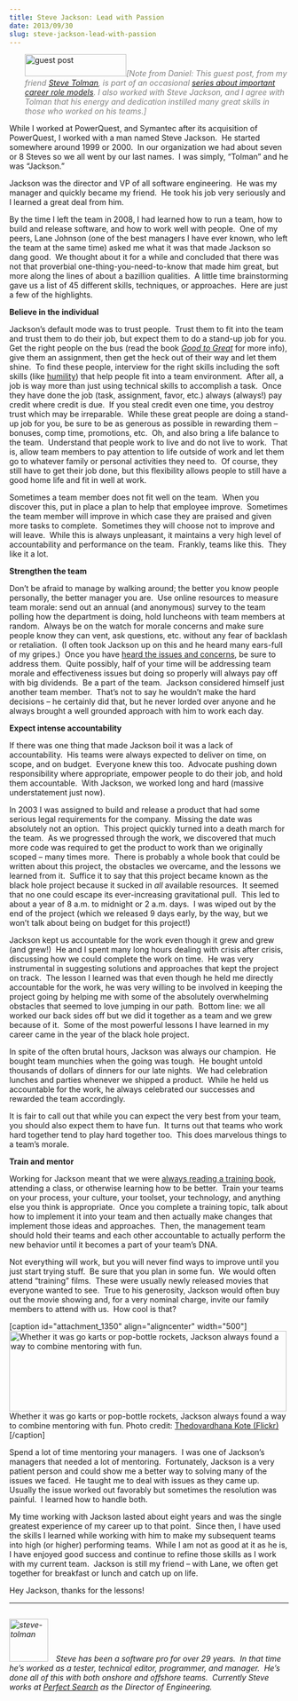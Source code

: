 ```yaml
---
title: Steve Jackson: Lead with Passion
date: 2013/09/30
slug: steve-jackson-lead-with-passion
---
```


<p style="margin-left:2em;"><a href="../../../wp-content/uploads/2012/09/guest-post.png"><img class="alignright size-full wp-image-553" alt="guest post" src="http://codecraft.co/wp-content/uploads/2012/09/guest-post.png" width="183" height="40" /></a><span style="color:#808080;"><em>[Note from Daniel: This guest post, from my friend <a title="Steve Tolman: It depends." href="../../../2012/09/17/steve-tolman-it-depends/">Steve Tolman</a>, is part of an occasional <a title="role models series" href="../../../category/role-models/" target="_blank">series about important career role models</a>. I also worked with Steve Jackson, and I agree with Tolman that his energy and dedication instilled many great skills in those who worked on his teams.]</em></span></p>
While I worked at PowerQuest, and Symantec after its acquisition of PowerQuest, I worked with a man named Steve Jackson.  He started somewhere around 1999 or 2000.  In our organization we had about seven or 8 Steves so we all went by our last names.  I was simply, “Tolman” and he was “Jackson.”

Jackson was the director and VP of all software engineering.  He was my manager and quickly became my friend.  He took his job very seriously and I learned a great deal from him.

By the time I left the team in 2008, I had learned how to run a team, how to build and release software, and how to work well with people.  One of my peers, Lane Johnson (one of the best managers I have ever known, who left the team at the same time) asked me what it was that made Jackson so dang good.  We thought about it for a while and concluded that there was not that proverbial one-thing-you-need-to-know that made him great, but more along the lines of about a bazillion qualities.  A little time brainstorming gave us a list of 45 different skills, techniques, or approaches.  Here are just a few of the highlights.

<b>Believe in the individual</b>

Jackson’s default mode was to trust people.  Trust them to fit into the team and trust them to do their job, but expect them to do a stand-up job for you.  Get the right people on the bus (read the book <i><a class="zem_slink" title="Good to Great: Why Some Companies Make the Leap... and Others Don't" href="http://www.amazon.com/Good-Great-Companies-Leap-Others/dp/0066620996%3FSubscriptionId%3D0G81C5DAZ03ZR9WH9X82%26tag%3Dzemanta-20%26linkCode%3Dxm2%26camp%3D2025%26creative%3D165953%26creativeASIN%3D0066620996" target="_blank" rel="amazon">Good to Great</a></i> for more info), give them an assignment, then get the heck out of their way and let them shine.  <!--more-->To find these people, interview for the right skills including the soft skills (like <a title="Humility" href="../../../2012/10/01/humility/">humility</a>) that help people fit into a team environment.  After all, a job is way more than just using technical skills to accomplish a task.  Once they have done the job (task, assignment, favor, etc.) always (always!) pay credit where credit is due.  If you steal credit even one time, you destroy trust which may be irreparable.  While these great people are doing a stand-up job for you, be sure to be as generous as possible in rewarding them – bonuses, comp time, promotions, etc.  Oh, and also bring a life balance to the team.  Understand that people work to live and do not live to work.  That is, allow team members to pay attention to life outside of work and let them go to whatever family or personal activities they need to.  Of course, they still have to get their job done, but this flexibility allows people to still have a good home life and fit in well at work.

Sometimes a team member does not fit well on the team.  When you discover this, put in place a plan to help that employee improve.  Sometimes the team member will improve in which case they are praised and given more tasks to complete.  Sometimes they will choose not to improve and will leave.  While this is always unpleasant, it maintains a very high level of accountability and performance on the team.  Frankly, teams like this.  They like it a lot.

<b>Strengthen the team</b>

Don’t be afraid to manage by walking around; the better you know people personally, the better manager you are.  Use online resources to measure team morale: send out an annual (and anonymous) survey to the team polling how the department is doing, hold luncheons with team members at random.  Always be on the watch for morale concerns and make sure people know they can vent, ask questions, etc. without any fear of backlash or retaliation.  (I often took Jackson up on this and he heard many ears-full of my gripes.)  Once you have <a title="Lynn Bendixsen: Listen." href="../../../2012/10/02/lynn-bendixsen-listen/">heard the issues and concerns</a>, be sure to address them.  Quite possibly, half of your time will be addressing team morale and effectiveness issues but doing so properly will always pay off with big dividends.  Be a part of the team.  Jackson considered himself just another team member.  That’s not to say he wouldn’t make the hard decisions – he certainly did that, but he never lorded over anyone and he always brought a well grounded approach with him to work each day.

<b>Expect intense accountability</b>

<b></b>If there was one thing that made Jackson boil it was a lack of accountability.  His teams were always expected to deliver on time, on scope, and on budget.  Everyone knew this too.  Advocate pushing down responsibility where appropriate, empower people to do their job, and hold them accountable.  With Jackson, we worked long and hard (massive understatement just now).

In 2003 I was assigned to build and release a product that had some serious legal requirements for the company.  Missing the date was absolutely not an option.  This project quickly turned into a death march for the team.  As we progressed through the work, we discovered that much more code was required to get the product to work than we originally scoped – many times more.  There is probably a whole book that could be written about this project, the obstacles we overcame, and the lessons we learned from it.  Suffice it to say that this project became known as the black hole project because it sucked in <em>all</em> available resources.  It seemed that no one could escape its ever-increasing gravitational pull.  This led to about a year of 8 a.m. to midnight or 2 a.m. days.  I was wiped out by the end of the project (which we released 9 days early, by the way, but we won’t talk about being on budget for this project!)

Jackson kept us accountable for the work even though it grew and grew (and grew!)  He and I spent many long hours dealing with crisis after crisis, discussing how we could complete the work on time.  He was very instrumental in suggesting solutions and approaches that kept the project on track.  The lesson I learned was that even though he held me directly accountable for the work, he was very willing to be involved in keeping the project going by helping me with some of the absolutely overwhelming obstacles that seemed to love jumping in our path.  Bottom line: we all worked our back sides off but we did it together as a team and we grew because of it.  Some of the most powerful lessons I have learned in my career came in the year of the black hole project.

In spite of the often brutal hours, Jackson was always our champion.  He bought team munchies when the going was tough.  He bought untold thousands of dollars of dinners for our late nights.  We had celebration lunches and parties whenever we shipped a product.  While he held us accountable for the work, he always celebrated our successes and rewarded the team accordingly.

It is fair to call out that while you can expect the very best from your team, you should also expect them to have fun.  It turns out that teams who work hard together tend to play hard together too.  This does marvelous things to a team’s morale.

<b>Train and mentor</b>

Working for Jackson meant that we were <a title="Julie Jones: Learn voraciously." href="../../../2012/09/24/julie-jones-learn-voraciously/">always reading a training book</a>, attending a class, or otherwise learning how to be better.  Train your teams on your process, your culture, your toolset, your technology, and anything else you think is appropriate.  Once you complete a training topic, talk about how to implement it into your team and then actually make changes that implement those ideas and approaches.  Then, the management team should hold their teams and each other accountable to actually perform the new behavior until it becomes a part of your team’s DNA.

Not everything will work, but you will never find ways to improve until you just start trying stuff.  Be sure that you plan in some fun.  We would often attend “training” films.  These were usually newly released movies that everyone wanted to see.  True to his generosity, Jackson would often buy out the movie showing and, for a very nominal charge, invite our family members to attend with us.  How cool is that?

[caption id="attachment_1350" align="aligncenter" width="500"]<img class="size-full wp-image-1350" alt="Whether it was go karts or pop-bottle rockets, Jackson always found a way to combine mentoring with fun." src="http://codecraft.co/wp-content/uploads/2013/09/gokart.png" width="500" height="145" /> Whether it was go karts or pop-bottle rockets, Jackson always found a way to combine mentoring with fun. Photo credit: <a href="http://www.flickr.com/photos/92497926@N00/100422567">Thedovardhana Kote (Flickr)</a>[/caption]

Spend a lot of time mentoring your managers.  I was one of Jackson’s managers that needed a lot of mentoring.  Fortunately, Jackson is a very patient person and could show me a better way to solving many of the issues we faced.  He taught me to deal with issues as they came up.  Usually the issue worked out favorably but sometimes the resolution was painful.  I learned how to handle both.

My time working with Jackson lasted about eight years and was the single greatest experience of my career up to that point.  Since then, I have used the skills I learned while working with him to make my subsequent teams into high (or higher) performing teams.  While I am not as good at it as he is, I have enjoyed good success and continue to refine those skills as I work with my current team.  Jackson is still my friend – with Lane, we often get together for breakfast or lunch and catch up on life.

Hey Jackson, thanks for the lessons!

<hr />

<img style="margin-right:20px;" title="Steve Tolman" alt="" />

<em><a href="../../../wp-content/uploads/2013/09/steve-tolman.png"><img class="alignleft size-full wp-image-1352" style="margin-right:1em;" alt="steve-tolman" src="http://codecraft.co/wp-content/uploads/2013/09/steve-tolman.png" width="70" height="77" /></a>Steve has been a software pro for over 29 years.  In that time he’s worked as a tester, technical editor, programmer, and manager.  He’s done all of this with both onshore and offshore teams.  Currently Steve works at <a title="Perfect Search" href="http://www.perfectsearchcorp.com" target="_blank">Perfect Search</a> as the Director of Engineering.
</em>